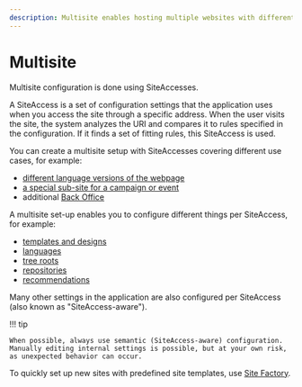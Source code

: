 ```yaml
---
description: Multisite enables hosting multiple websites with different content, templates and configuration using one Repository.
---
```


# Multisite

Multisite configuration is done using SiteAccesses.

A SiteAccess is a set of configuration settings that the application uses when you access the site through a specific address.
When the user visits the site, the system analyzes the URI and compares it to rules specified in the configuration.
If it finds a set of fitting rules, this SiteAccess is used.

You can create a multisite setup with SiteAccesses covering different use cases, for example:

- [different language versions of the webpage](set_up_translation_siteaccess.md)
- [a special sub-site for a campaign or event](set_up_campaign_siteaccess.md)
- additional [Back Office](multisite_configuration.md#admin-siteaccess)

A multisite set-up enables you to configure different things per SiteAccess, for example:

- [templates and designs](design_engine.md)
- [languages](set_up_translation_siteaccess.md)
- [tree roots](multisite_configuration.md#location-tree)
- [repositories](persistence_cache.md#multi-repository-setup)
- [recommendations](enable_personalization.md#configure-personalization)

Many other settings in the application are also configured per SiteAccess (also known as "SiteAccess-aware").

!!! tip

    When possible, always use semantic (SiteAccess-aware) configuration.
    Manually editing internal settings is possible, but at your own risk, as unexpected behavior can occur.

To quickly set up new sites with predefined site templates, use [Site Factory](site_factory.md).
